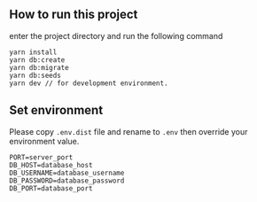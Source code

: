 ## How to run this project

enter the project directory and run the following command

```
yarn install
yarn db:create
yarn db:migrate
yarn db:seeds
yarn dev // for development environment.
```

## Set environment

Please copy `.env.dist` file and rename to `.env` then override your environment value.

```
PORT=server_port
DB_HOST=database_host
DB_USERNAME=database_username
DB_PASSWORD=database_password
DB_PORT=database_port
```
